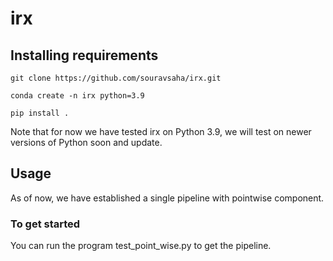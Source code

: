 # irx

## Installing requirements

```
git clone https://github.com/souravsaha/irx.git
```
```
conda create -n irx python=3.9
```
```
pip install .
```
Note that for now we have tested irx on Python 3.9, we will test on newer versions of Python soon and update.


## Usage

As of now, we have established a single pipeline with pointwise component. 

### To get started 

You can run the program test_point_wise.py to get the pipeline. 
